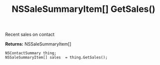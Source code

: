 ﻿---
uid: crmscript_ref_NSContactSummary_GetSales
title: NSSaleSummaryItem[] GetSales()
intellisense: NSContactSummary.GetSales
keywords: NSContactSummary, GetSales
so.topic: reference
---

Recent sales on contact

**Returns:** NSSaleSummaryItem[]


```crmscript
NSContactSummary thing;
NSSaleSummaryItem[] sales  = thing.GetSales();
```


